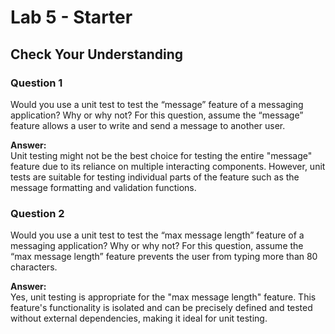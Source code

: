 # Lab 5 - Starter

## Check Your Understanding

### Question 1
Would you use a unit test to test the “message” feature of a messaging application? Why or why not? For this question, assume the “message” feature allows a user to write and send a message to another user.

**Answer:**  
Unit testing might not be the best choice for testing the entire "message" feature due to its reliance on multiple interacting components. However, unit tests are suitable for testing individual parts of the feature such as the message formatting and validation functions.

### Question 2
Would you use a unit test to test the “max message length” feature of a messaging application? Why or why not? For this question, assume the “max message length” feature prevents the user from typing more than 80 characters.

**Answer:**  
Yes, unit testing is appropriate for the "max message length" feature. This feature's functionality is isolated and can be precisely defined and tested without external dependencies, making it ideal for unit testing.
